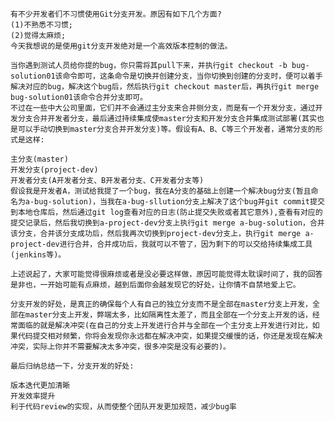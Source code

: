 	有不少开发者们不习惯使用Git分支开发。原因有如下几个方面?
	(1)不熟悉不习惯;
	(2)觉得太麻烦;
	今天我想说的是使用git分支开发绝对是一个高效版本控制的做法。

	当你遇到测试人员给你提的bug，你只需将其pull下来，并执行git checkout -b bug-solution01该命令即可，这条命令是切换并创建分支，当你切换到创建的分支时，便可以着手解决对应的bug，解决这个bug后，然后执行git checkout master后，再执行git merge bug-solution01该命令合并分支即可。
	不过在一些中大公司里面，它们并不会通过主分支来合并侧分支，而是有一个开发分支，通过开发分支合并开发者分支，最后通过持续集成使master分支和开发分支合并集成测试部署(其实也是可以手动切换到master分支合并开发分支)等。假设有A、B、C等三个开发者，通常分支的形式是这样:

	主分支(master)
	开发分支(project-dev)
	开发者分支(A开发者分支、B开发者分支、C开发者分支等)
	假设我是开发者A，测试给我提了一个bug，我在A分支的基础上创建一个解决bug分支(暂且命名为a-bug-solution)，当我在a-bug-sllution分支上解决了这个bug并git commit提交到本地仓库后，然后通过git log查看对应的日志(防止提交失败或者其它意外),查看有对应的提交记录后，然后我切换到a-project-dev分支上执行git merge a-bug-solution，合并该分支，合并该分支成功后，然后我再次切换到project-dev分支上，执行git merge a-project-dev进行合并，合并成功后，我就可以不管了，因为剩下的可以交给持续集成工具(jenkins等)。

	上述说起了，大家可能觉得很麻烦或者是没必要这样做，原因可能觉得太耽误时间了，我的回答是非也，一开始可能有点麻烦，越到后面你会越发现它的好处，让你情不自禁地爱上它。

	分支开发的好处，是真正的确保每个人有自己的独立分支而不是全部在master分支上开发，全部在master分支上开发，弊端太多，比如隔离性太差了，而且全部在一个分支上开发的话，经常面临的就是解决冲突(在自己的分支上开发进行合并与全部在一个主分支上开发进行对比，如果代码提交相对频繁，你将会发现你永远都在解决冲突，如果提交缓慢的话，你还是发现在解决冲突，实际上你并不需要解决太多冲突，很多冲突是没有必要的)。

	最后归纳总结一下，分支开发的好处:

	版本迭代更加清晰
	开发效率提升
	利于代码review的实现，从而使整个团队开发更加规范，减少bug率